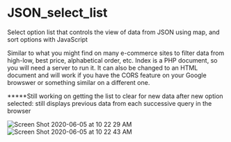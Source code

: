 # JSON_select_list
Select option list that controls the view of data from JSON using map, and sort options with JavaScript

Similar to what you might find on many e-commerce sites to filter data from high-low, best price, alphabetical order, etc.
Index is a PHP document, so you will need a server to run it. It can also be changed to an HTML document and will work if you have 
the CORS feature on your Google browswer or something similar on a different one. 

*****Still working on getting the list to clear for new data after new option selected: still displays previous data from each successive query in the browser

![Screen Shot 2020-06-05 at 10 22 29 AM](https://user-images.githubusercontent.com/22375594/83894170-8d4d6480-a716-11ea-8b85-43153f19d728.png)
![Screen Shot 2020-06-05 at 10 22 43 AM](https://user-images.githubusercontent.com/22375594/83894177-8fafbe80-a716-11ea-9706-8dff4b6d5e92.png)
